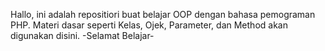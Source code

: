 Hallo, ini adalah repositiori buat belajar OOP dengan bahasa pemograman PHP.
Materi dasar seperti Kelas, Ojek, Parameter, dan Method akan digunakan disini.
-Selamat Belajar-
